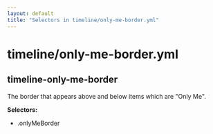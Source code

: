 ```yaml
---
layout: default
title: "Selectors in timeline/only-me-border.yml"
---
```


# timeline/only-me-border.yml



## timeline-only-me-border


The border that appears above and below items which are "Only Me".


__Selectors:__

 * .onlyMeBorder

